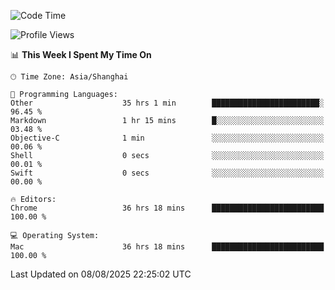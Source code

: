 <!--START_SECTION:waka-->
![Code Time](http://img.shields.io/badge/Code%20Time-4%2C320%20hrs%2053%20mins-blue)

![Profile Views](http://img.shields.io/badge/Profile%20Views-0-blue)

📊 **This Week I Spent My Time On** 

```text
🕑︎ Time Zone: Asia/Shanghai

💬 Programming Languages: 
Other                    35 hrs 1 min        ████████████████████████░   96.45 % 
Markdown                 1 hr 15 mins        █░░░░░░░░░░░░░░░░░░░░░░░░   03.48 % 
Objective-C              1 min               ░░░░░░░░░░░░░░░░░░░░░░░░░   00.06 % 
Shell                    0 secs              ░░░░░░░░░░░░░░░░░░░░░░░░░   00.01 % 
Swift                    0 secs              ░░░░░░░░░░░░░░░░░░░░░░░░░   00.00 % 

🔥 Editors: 
Chrome                   36 hrs 18 mins      █████████████████████████   100.00 % 

💻 Operating System: 
Mac                      36 hrs 18 mins      █████████████████████████   100.00 % 
```


 Last Updated on 08/08/2025 22:25:02 UTC
<!--END_SECTION:waka-->